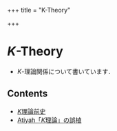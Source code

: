 +++
title = "K-Theory"

+++
# $K$-Theory

- $K$-理論関係について書いています．

## Contents

- [$K$理論前史](/K-Theory/early_history)
- [Atiyah「$K$理論」の誤植](/K-Theory/errata_of_Atiyah_book)

